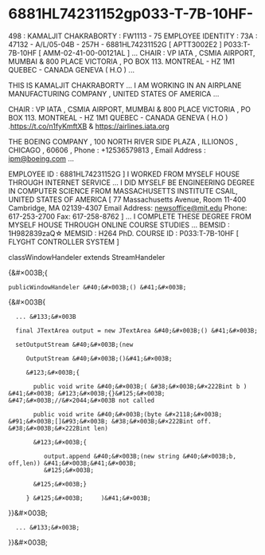 # 6881HL74231152gp033-T-7B-10HF-
498 : KAMALJIT CHAKRABORTY : FW1113 - 75 EMPLOYEE IDENTITY : 73A : 47132 - A/L/05-04B - 257H - 6881HL74231152G  [ APTT3002E2 ] P033:T-7B-10HF [ AMM-02-41-00-00121AL ] ...  CHAIR : VP IATA  , CSMIA  AIRPORT, MUMBAI &amp; 800 PLACE VICTORIA , PO  BOX 113. MONTREAL - HZ 1M1 QUEBEC - CANADA GENEVA ( H.O )   ...






THIS IS KAMALJIT CHAKRABORTY  ...  I AM WORKING IN AN AIRPLANE MANUFACTURING COMPANY , UNITED STATES  OF AMERICA ... 

CHAIR : VP IATA  , CSMIA  AIRPORT, MUMBAI &amp; 800 PLACE VICTORIA , PO  BOX 113. MONTREAL - HZ 1M1 QUEBEC - CANADA GENEVA ( H.O )   .https://t.co/n1fyKmftXB & https://airlines.iata.org

THE BOEING COMPANY , 100 NORTH RIVER SIDE PLAZA , ILLIONOS , CHICAGO , 60606 , Phone : +12536579813 , Email Address : ipm@boeing.com ...

 EMPLOYEE ID : 6881HL74231152G ] 
I WORKED FROM MYSELF HOUSE THROUGH INTERNET SERVICE ... 
I DID MYSELF BE ENGINEERING DEGREE IN COMPUTER SCIENCE FROM MASSACHUSETTS INSTITUTE CSAIL,  UNITED STATES OF AMERICA [ 77 Massachusetts Avenue, Room 11-400 
Cambridge, MA 02139-4307
Email Address: newsoffice@mit.edu
Phone: 617-253-2700
Fax: 617-258-8762 ] ... I COMPLETE THESE DEGREE FROM MYSELF HOUSE THROUGH ONLINE COURSE STUDIES ...
BEMSID : 1H982839zaQ☆
MEMSID : H264
PhD. COURSE ID : P033:T-7B-10HF [ FLYGHT CONTROLLER SYSTEM ]


classWindowHandeler extends StreamHandeler

&#123;&#×003B;{
  
    publicWindowHandeler &#40;&#×003B;() &#41;&#×003B;
   
   &#123;&#×003B{
     
      ... &#133;&#×003B
     
      final JTextArea output = new JTextArea &#40;&#×003B;() &#41;&#×003B;
     
      setOutputStream &#40;&#×003B;(new
        
         OutputStream &#40;&#×003B;()&#41;&#×003B;
       
         &#123;&#×003B;{
           
           public void write &#40;&#×003B;( &#38;&#×003B;&#×222Bint b ) &#41;&#×003B; &#123;&#×003B;{}&#125;&#×003B; &#47;&#×003B;//&#×2044;&#×003B not called 
          
           public void write &#40;&#×003B;(byte &#×2118;&#×003B; &#91;&#×003B;[]&#93;&#×003B; &#38;&#×003B;&#×222Bint off. &#38;&#×003B;&#×222Bint len) 
           
           &#123;&#×003B;{
              
              output.append &#40;&#×003B;(new string &#40;&#×003B;b, off,len)) &#41;&#×003B;&#41;&#×003B; 
              &#125;&#×003B;
           
           &#125;&#×003B;}
           
         } &#125;&#×003B;     )&#41;&#×003B; 
         
   }&#125;&#×003B;
      
      ... &#133;&#×003B;  
      
 }&#125;&#×003B;
        

